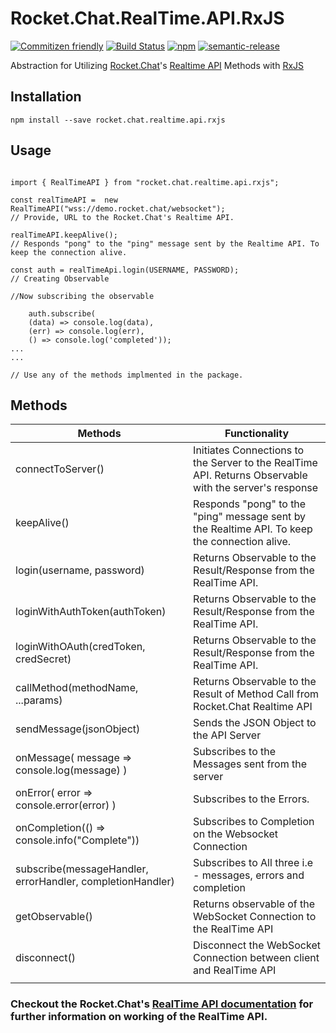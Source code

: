 # Rocket.Chat.RealTime.API.RxJS

[![Commitizen friendly](https://img.shields.io/badge/commitizen-friendly-brightgreen.svg)](http://commitizen.github.io/cz-cli/)
[![Build Status](https://travis-ci.org/inf3cti0n95/Rocket.Chat.RealTime.API.RxJS.svg?branch=master)](https://travis-ci.org/inf3cti0n95/Rocket.Chat.RealTime.API.RxJS)
[![npm](https://img.shields.io/npm/v/rocket.chat.realtime.api.rxjs.svg)](https://www.npmjs.com/package/rocket.chat.realtime.api.rxjs)
[![semantic-release](https://img.shields.io/badge/%20%20%F0%9F%93%A6%F0%9F%9A%80-semantic--release-e10079.svg)](https://github.com/semantic-release/semantic-release)


Abstraction for Utilizing [Rocket.Chat](https://rocket.chat/)'s [Realtime API](https://rocket.chat/docs/developer-guides/realtime-api) Methods with [RxJS](http://reactivex.io/rxjs/)

## Installation
```
npm install --save rocket.chat.realtime.api.rxjs
```

## Usage

```

import { RealTimeAPI } from "rocket.chat.realtime.api.rxjs";

const realTimeAPI =  new RealTimeAPI("wss://demo.rocket.chat/websocket");
// Provide, URL to the Rocket.Chat's Realtime API.

realTimeAPI.keepAlive();
// Responds "pong" to the "ping" message sent by the Realtime API. To keep the connection alive.

const auth = realTimeApi.login(USERNAME, PASSWORD);
// Creating Observable

//Now subscribing the observable

    auth.subscribe(
    (data) => console.log(data),
    (err) => console.log(err),
    () => console.log('completed'));
...
...

// Use any of the methods implmented in the package.

```

## Methods

| Methods                                                    	| Functionality                                                                                 	|
|------------------------------------------------------------	|-----------------------------------------------------------------------------------------------	|
| connectToServer()                                          	| Initiates Connections to the Server to the RealTime API. Returns Observable with the server's response                                                                 	|
| keepAlive()                                                	| Responds "pong" to the "ping" message sent by the Realtime API. To keep the connection alive. 	|
| login(username, password)                                  	| Returns Observable to the Result/Response from the RealTime API.                              	|
| loginWithAuthToken(authToken)                              	| Returns Observable to the Result/Response from the RealTime API.                              	|
| loginWithOAuth(credToken, credSecret)                      	| Returns Observable to the Result/Response from the RealTime API.                              	|
| callMethod(methodName, ...params)                          	| Returns Observable to the Result of Method Call from Rocket.Chat Realtime API                	|
| sendMessage(jsonObject)                                    	| Sends the JSON Object to the API Server                                                       	|
| onMessage( message => console.log(message) )               	| Subscribes to the Messages sent from the server                                               	|
| onError( error => console.error(error) )                   	| Subscribes to the Errors.                                                                     	|
| onCompletion(() => console.info("Complete"))             	  | Subscribes to Completion on the Websocket Connection                                          	|
| subscribe(messageHandler, errorHandler, completionHandler) 	| Subscribes to All three i.e - messages, errors and completion                                          	|
| getObservable()                                            	| Returns observable of the WebSocket Connection to the RealTime API                            	|
| disconnect()                                              	| Disconnect the WebSocket Connection between client and RealTime API                            	|
|                                                            	|                                                                                               	|


### Checkout the Rocket.Chat's [RealTime API documentation](https://rocket.chat/docs/developer-guides/realtime-api) for further information on working of the RealTime API.
